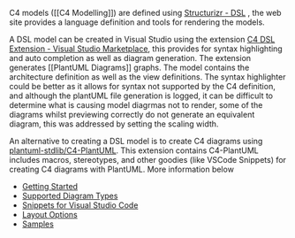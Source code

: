 C4 models ([[C4 Modelling]]) are defined using [Structurizr - DSL](https://structurizr.com/dsl) , the web site provides a language definition and tools for rendering the models. 

A DSL model can be created in Visual Studio using the extension [C4 DSL Extension - Visual Studio Marketplace](https://marketplace.visualstudio.com/items?itemName=systemticks.c4-dsl-extension), this provides for syntax highlighting and auto completion as well as diagram generation. The extension generates [[PlantUML Diagrams]] graphs. The model contains the architecture definition as well as the view definitions. The syntax highlighter could be better as it allows for syntax not supported by the C4 definition, and although the plantUML file generation is logged, it can be difficult to determine what is causing model diagrmas not to render, some of the diagrams whilst  previewing correctly do not generate an equivalent diagram, this was addressed by setting the scaling width.  

An alternative to creating a DSL model is to create C4 diagrams using  [plantuml-stdlib/C4-PlantUML](https://github.com/plantuml-stdlib/C4-PlantUML). This extension contains C4-PlantUML includes macros, stereotypes, and other goodies (like VSCode Snippets) for creating C4 diagrams with PlantUML. More information below

-   [Getting Started](https://github.com/plantuml-stdlib/C4-PlantUML#getting-started)
-   [Supported Diagram Types](https://github.com/plantuml-stdlib/C4-PlantUML#supported-diagram-types)
-   [Snippets for Visual Studio Code](https://github.com/plantuml-stdlib/C4-PlantUML#snippets-for-visual-studio-code)
-   [Layout Options](https://github.com/plantuml-stdlib/C4-PlantUML#layout-options)
-   [Samples](https://github.com/plantuml-stdlib/C4-PlantUML#advanced-samples)
